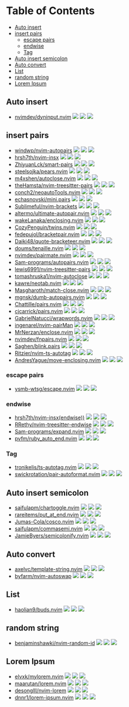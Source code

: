 # Table of Contents

<!-- toc -->

- [Auto insert](#auto-insert)
- [insert pairs](#insert-pairs)
  - [escape pairs](#escape-pairs)
  - [endwise](#endwise)
  - [Tag](#tag)
- [Auto insert semicolon](#auto-insert-semicolon)
- [Auto convert](#auto-convert)
- [List](#list)
- [random string](#random-string)
- [Lorem Ipsum](#lorem-ipsum)

<!-- tocstop -->

## Auto insert

- [nvimdev/dyninput.nvim](https://github.com/nvimdev/dyninput.nvim) ![](https://img.shields.io/github/stars/nvimdev/dyninput.nvim) ![](https://img.shields.io/github/last-commit/nvimdev/dyninput.nvim) ![](https://img.shields.io/github/commit-activity/y/nvimdev/dyninput.nvim)

## insert pairs

- [windwp/nvim-autopairs](https://github.com/windwp/nvim-autopairs) ![](https://img.shields.io/github/stars/windwp/nvim-autopairs) ![](https://img.shields.io/github/last-commit/windwp/nvim-autopairs) ![](https://img.shields.io/github/commit-activity/y/windwp/nvim-autopairs)
- [hrsh7th/nvim-insx](https://github.com/hrsh7th/nvim-insx) ![](https://img.shields.io/github/stars/hrsh7th/nvim-insx) ![](https://img.shields.io/github/last-commit/hrsh7th/nvim-insx) ![](https://img.shields.io/github/commit-activity/y/hrsh7th/nvim-insx)
- [ZhiyuanLck/smart-pairs](https://github.com/ZhiyuanLck/smart-pairs) ![](https://img.shields.io/github/stars/ZhiyuanLck/smart-pairs) ![](https://img.shields.io/github/last-commit/ZhiyuanLck/smart-pairs) ![](https://img.shields.io/github/commit-activity/y/ZhiyuanLck/smart-pairs)
- [steelsojka/pears.nvim](https://github.com/steelsojka/pears.nvim) ![](https://img.shields.io/github/stars/steelsojka/pears.nvim) ![](https://img.shields.io/github/last-commit/steelsojka/pears.nvim) ![](https://img.shields.io/github/commit-activity/y/steelsojka/pears.nvim)
- [m4xshen/autoclose.nvim](https://github.com/m4xshen/autoclose.nvim) ![](https://img.shields.io/github/stars/m4xshen/autoclose.nvim) ![](https://img.shields.io/github/last-commit/m4xshen/autoclose.nvim) ![](https://img.shields.io/github/commit-activity/y/m4xshen/autoclose.nvim)
- [theHamsta/nvim-treesitter-pairs](https://github.com/theHamsta/nvim-treesitter-pairs) ![](https://img.shields.io/github/stars/theHamsta/nvim-treesitter-pairs) ![](https://img.shields.io/github/last-commit/theHamsta/nvim-treesitter-pairs) ![](https://img.shields.io/github/commit-activity/y/theHamsta/nvim-treesitter-pairs)
- [conch2/neoautoTools.nvim](https://github.com/conch2/neoautoTools.nvim) ![](https://img.shields.io/github/stars/conch2/neoautoTools.nvim) ![](https://img.shields.io/github/last-commit/conch2/neoautoTools.nvim) ![](https://img.shields.io/github/commit-activity/y/conch2/neoautoTools.nvim)
- [echasnovski/mini.pairs](https://github.com/echasnovski/mini.pairs) ![](https://img.shields.io/github/stars/echasnovski/mini.pairs) ![](https://img.shields.io/github/last-commit/echasnovski/mini.pairs) ![](https://img.shields.io/github/commit-activity/y/echasnovski/mini.pairs)
- [Sublimeful/nvim-brackets](https://github.com/Sublimeful/nvim-brackets) ![](https://img.shields.io/github/stars/Sublimeful/nvim-brackets) ![](https://img.shields.io/github/last-commit/Sublimeful/nvim-brackets) ![](https://img.shields.io/github/commit-activity/y/Sublimeful/nvim-brackets)
- [altermo/ultimate-autopair.nvim](https://github.com/altermo/ultimate-autopair.nvim) ![](https://img.shields.io/github/stars/altermo/ultimate-autopair.nvim) ![](https://img.shields.io/github/last-commit/altermo/ultimate-autopair.nvim) ![](https://img.shields.io/github/commit-activity/y/altermo/ultimate-autopair.nvim)
- [wakeLanaka/enclosing.nvim](https://github.com/wakeLanaka/enclosing.nvim) ![](https://img.shields.io/github/stars/wakeLanaka/enclosing.nvim) ![](https://img.shields.io/github/last-commit/wakeLanaka/enclosing.nvim) ![](https://img.shields.io/github/commit-activity/y/wakeLanaka/enclosing.nvim)
- [CozyPenguin/twins.nvim](https://github.com/CozyPenguin/twins.nvim) ![](https://img.shields.io/github/stars/CozyPenguin/twins.nvim) ![](https://img.shields.io/github/last-commit/CozyPenguin/twins.nvim) ![](https://img.shields.io/github/commit-activity/y/CozyPenguin/twins.nvim)
- [fedepujol/bracketpair.nvim](https://github.com/fedepujol/bracketpair.nvim) ![](https://img.shields.io/github/stars/fedepujol/bracketpair.nvim) ![](https://img.shields.io/github/last-commit/fedepujol/bracketpair.nvim) ![](https://img.shields.io/github/commit-activity/y/fedepujol/bracketpair.nvim)
- [Daiki48/quote-bracketeer.nvim](https://github.com/Daiki48/quote-bracketeer.nvim) ![](https://img.shields.io/github/stars/Daiki48/quote-bracketeer.nvim) ![](https://img.shields.io/github/last-commit/Daiki48/quote-bracketeer.nvim) ![](https://img.shields.io/github/commit-activity/y/Daiki48/quote-bracketeer.nvim)
- [doums/tenaille.nvim](https://github.com/doums/tenaille.nvim) ![](https://img.shields.io/github/stars/doums/tenaille.nvim) ![](https://img.shields.io/github/last-commit/doums/tenaille.nvim) ![](https://img.shields.io/github/commit-activity/y/doums/tenaille.nvim)
- [nvimdev/pairmate.nvim](https://github.com/nvimdev/pairmate.nvim) ![](https://img.shields.io/github/stars/nvimdev/pairmate.nvim) ![](https://img.shields.io/github/last-commit/nvimdev/pairmate.nvim) ![](https://img.shields.io/github/commit-activity/y/nvimdev/pairmate.nvim)
- [Sam-programs/autopairs.nvim](https://github.com/Sam-programs/autopairs.nvim) ![](https://img.shields.io/github/stars/Sam-programs/autopairs.nvim) ![](https://img.shields.io/github/last-commit/Sam-programs/autopairs.nvim) ![](https://img.shields.io/github/commit-activity/y/Sam-programs/autopairs.nvim)
- [lewis6991/nvim-treesitter-pairs](https://github.com/lewis6991/nvim-treesitter-pairs) ![](https://img.shields.io/github/stars/lewis6991/nvim-treesitter-pairs) ![](https://img.shields.io/github/last-commit/lewis6991/nvim-treesitter-pairs) ![](https://img.shields.io/github/commit-activity/y/lewis6991/nvim-treesitter-pairs)
- [tomashruska1/nvim-autoclose](https://github.com/tomashruska1/nvim-autoclose) ![](https://img.shields.io/github/stars/tomashruska1/nvim-autoclose) ![](https://img.shields.io/github/last-commit/tomashruska1/nvim-autoclose) ![](https://img.shields.io/github/commit-activity/y/tomashruska1/nvim-autoclose)
- [kawre/neotab.nvim](https://github.com/kawre/neotab.nvim) ![](https://img.shields.io/github/stars/kawre/neotab.nvim) ![](https://img.shields.io/github/last-commit/kawre/neotab.nvim) ![](https://img.shields.io/github/commit-activity/y/kawre/neotab.nvim)
- [Masgharoth/match-close.nvim](https://github.com/Masgharoth/match-close.nvim) ![](https://img.shields.io/github/stars/Masgharoth/match-close.nvim) ![](https://img.shields.io/github/last-commit/Masgharoth/match-close.nvim) ![](https://img.shields.io/github/commit-activity/y/Masgharoth/match-close.nvim)
- [mgnsk/dumb-autopairs.nvim](https://github.com/mgnsk/dumb-autopairs.nvim) ![](https://img.shields.io/github/stars/mgnsk/dumb-autopairs.nvim) ![](https://img.shields.io/github/last-commit/mgnsk/dumb-autopairs.nvim) ![](https://img.shields.io/github/commit-activity/y/mgnsk/dumb-autopairs.nvim)
- [Chattille/pairs.nvim](https://github.com/Chattille/pairs.nvim) ![](https://img.shields.io/github/stars/Chattille/pairs.nvim) ![](https://img.shields.io/github/last-commit/Chattille/pairs.nvim) ![](https://img.shields.io/github/commit-activity/y/Chattille/pairs.nvim)
- [cjcarrick/pairs.nvim](https://github.com/cjcarrick/pairs.nvim) ![](https://img.shields.io/github/stars/cjcarrick/pairs.nvim) ![](https://img.shields.io/github/last-commit/cjcarrick/pairs.nvim) ![](https://img.shields.io/github/commit-activity/y/cjcarrick/pairs.nvim)
- [GabrielNatucci/wrapwords.nvim](https://github.com/GabrielNatucci/wrapwords.nvim) ![](https://img.shields.io/github/stars/GabrielNatucci/wrapwords.nvim) ![](https://img.shields.io/github/last-commit/GabrielNatucci/wrapwords.nvim) ![](https://img.shields.io/github/commit-activity/y/GabrielNatucci/wrapwords.nvim)
- [ingenarel/nvim-pairMan](https://github.com/ingenarel/nvim-pairMan) ![](https://img.shields.io/github/stars/ingenarel/nvim-pairMan) ![](https://img.shields.io/github/last-commit/ingenarel/nvim-pairMan) ![](https://img.shields.io/github/commit-activity/y/ingenarel/nvim-pairMan)
- [MrNerzan/enclose.nvim](https://github.com/MrNerzan/enclose.nvim) ![](https://img.shields.io/github/stars/MrNerzan/enclose.nvim) ![](https://img.shields.io/github/last-commit/MrNerzan/enclose.nvim) ![](https://img.shields.io/github/commit-activity/y/MrNerzan/enclose.nvim)
- [nvimdev/fnpairs.nvim](https://github.com/nvimdev/fnpairs.nvim) ![](https://img.shields.io/github/stars/nvimdev/fnpairs.nvim) ![](https://img.shields.io/github/last-commit/nvimdev/fnpairs.nvim) ![](https://img.shields.io/github/commit-activity/y/nvimdev/fnpairs.nvim)
- [Saghen/blink.pairs](https://github.com/Saghen/blink.pairs) ![](https://img.shields.io/github/stars/Saghen/blink.pairs) ![](https://img.shields.io/github/last-commit/Saghen/blink.pairs) ![](https://img.shields.io/github/commit-activity/y/Saghen/blink.pairs)
- [Ritzier/nvim-ts-autotag](https://github.com/Ritzier/nvim-ts-autotag) ![](https://img.shields.io/github/stars/Ritzier/nvim-ts-autotag) ![](https://img.shields.io/github/last-commit/Ritzier/nvim-ts-autotag) ![](https://img.shields.io/github/commit-activity/y/Ritzier/nvim-ts-autotag)
- [AndresYague/move-enclosing.nvim](https://github.com/AndresYague/move-enclosing.nvim) ![](https://img.shields.io/github/stars/AndresYague/move-enclosing.nvim) ![](https://img.shields.io/github/last-commit/AndresYague/move-enclosing.nvim) ![](https://img.shields.io/github/commit-activity/y/AndresYague/move-enclosing.nvim)

### escape pairs

- [ysmb-wtsg/escape.nvim](https://github.com/ysmb-wtsg/escape.nvim) ![](https://img.shields.io/github/stars/ysmb-wtsg/escape.nvim) ![](https://img.shields.io/github/last-commit/ysmb-wtsg/escape.nvim) ![](https://img.shields.io/github/commit-activity/y/ysmb-wtsg/escape.nvim)

### endwise

- [hrsh7th/nvim-insx(endwise))](https://github.com/hrsh7th/nvim-insx) ![](https://img.shields.io/github/stars/hrsh7th/nvim-insx) ![](https://img.shields.io/github/last-commit/hrsh7th/nvim-insx) ![](https://img.shields.io/github/commit-activity/y/hrsh7th/nvim-insx)
- [RRethy/nvim-treesitter-endwise](https://github.com/RRethy/nvim-treesitter-endwise) ![](https://img.shields.io/github/stars/RRethy/nvim-treesitter-endwise) ![](https://img.shields.io/github/last-commit/RRethy/nvim-treesitter-endwise) ![](https://img.shields.io/github/commit-activity/y/RRethy/nvim-treesitter-endwise)
- [Sam-programs/expand.nvim](https://github.com/Sam-programs/expand.nvim) ![](https://img.shields.io/github/stars/Sam-programs/expand.nvim) ![](https://img.shields.io/github/last-commit/Sam-programs/expand.nvim) ![](https://img.shields.io/github/commit-activity/y/Sam-programs/expand.nvim)
- [pvfm/ruby_auto_end.nvim](https://github.com/pvfm/ruby_auto_end.nvim) ![](https://img.shields.io/github/stars/pvfm/ruby_auto_end.nvim) ![](https://img.shields.io/github/last-commit/pvfm/ruby_auto_end.nvim) ![](https://img.shields.io/github/commit-activity/y/pvfm/ruby_auto_end.nvim)

### Tag

- [tronikelis/ts-autotag.nvim](https://github.com/tronikelis/ts-autotag.nvim) ![](https://img.shields.io/github/stars/tronikelis/ts-autotag.nvim) ![](https://img.shields.io/github/last-commit/tronikelis/ts-autotag.nvim) ![](https://img.shields.io/github/commit-activity/y/tronikelis/ts-autotag.nvim)
- [swickrotation/pair-autoformat.nvim](https://github.com/swickrotation/pair-autoformat.nvim) ![](https://img.shields.io/github/stars/swickrotation/pair-autoformat.nvim) ![](https://img.shields.io/github/last-commit/swickrotation/pair-autoformat.nvim) ![](https://img.shields.io/github/commit-activity/y/swickrotation/pair-autoformat.nvim)

## Auto insert semicolon

- [saifulapm/chartoggle.nvim](https://github.com/saifulapm/chartoggle.nvim) ![](https://img.shields.io/github/stars/saifulapm/chartoggle.nvim) ![](https://img.shields.io/github/last-commit/saifulapm/chartoggle.nvim) ![](https://img.shields.io/github/commit-activity/y/saifulapm/chartoggle.nvim)
- [rareitems/put_at_end.nvim](https://github.com/rareitems/put_at_end.nvim) ![](https://img.shields.io/github/stars/rareitems/put_at_end.nvim) ![](https://img.shields.io/github/last-commit/rareitems/put_at_end.nvim) ![](https://img.shields.io/github/commit-activity/y/rareitems/put_at_end.nvim)
- [Jumas-Cola/cosco.nvim](https://github.com/Jumas-Cola/cosco.nvim) ![](https://img.shields.io/github/stars/Jumas-Cola/cosco.nvim) ![](https://img.shields.io/github/last-commit/Jumas-Cola/cosco.nvim) ![](https://img.shields.io/github/commit-activity/y/Jumas-Cola/cosco.nvim)
- [saifulapm/commasemi.nvim](https://github.com/saifulapm/commasemi.nvim) ![](https://img.shields.io/github/stars/saifulapm/commasemi.nvim) ![](https://img.shields.io/github/last-commit/saifulapm/commasemi.nvim) ![](https://img.shields.io/github/commit-activity/y/saifulapm/commasemi.nvim)
- [JamieByers/semicolonify.nvim](https://github.com/JamieByers/semicolonify.nvim) ![](https://img.shields.io/github/stars/JamieByers/semicolonify.nvim) ![](https://img.shields.io/github/last-commit/JamieByers/semicolonify.nvim) ![](https://img.shields.io/github/commit-activity/y/JamieByers/semicolonify.nvim)

## Auto convert

- [axelvc/template-string.nvim](https://github.com/axelvc/template-string.nvim) ![](https://img.shields.io/github/stars/axelvc/template-string.nvim) ![](https://img.shields.io/github/last-commit/axelvc/template-string.nvim) ![](https://img.shields.io/github/commit-activity/y/axelvc/template-string.nvim)
- [byfarm/nvim-autoswap](https://github.com/byfarm/nvim-autoswap) ![](https://img.shields.io/github/stars/byfarm/nvim-autoswap) ![](https://img.shields.io/github/last-commit/byfarm/nvim-autoswap) ![](https://img.shields.io/github/commit-activity/y/byfarm/nvim-autoswap)

## List

- [haolian9/buds.nvim](https://github.com/haolian9/buds.nvim) ![](https://img.shields.io/github/stars/haolian9/buds.nvim) ![](https://img.shields.io/github/last-commit/haolian9/buds.nvim) ![](https://img.shields.io/github/commit-activity/y/haolian9/buds.nvim)

## random string

- [benjaminshawki/nvim-random-id](https://github.com/benjaminshawki/nvim-random-id) ![](https://img.shields.io/github/stars/benjaminshawki/nvim-random-id) ![](https://img.shields.io/github/last-commit/benjaminshawki/nvim-random-id) ![](https://img.shields.io/github/commit-activity/y/benjaminshawki/nvim-random-id)

## Lorem Ipsum

- [elvxk/mylorem.nvim](https://github.com/elvxk/mylorem.nvim) ![](https://img.shields.io/github/stars/elvxk/mylorem.nvim) ![](https://img.shields.io/github/last-commit/elvxk/mylorem.nvim) ![](https://img.shields.io/github/commit-activity/y/elvxk/mylorem.nvim)
- [maarutan/lorem.nvim](https://github.com/maarutan/lorem.nvim) ![](https://img.shields.io/github/stars/maarutan/lorem.nvim) ![](https://img.shields.io/github/last-commit/maarutan/lorem.nvim) ![](https://img.shields.io/github/commit-activity/y/maarutan/lorem.nvim)
- [desonglll/nvim-lorem](https://github.com/desonglll/nvim-lorem) ![](https://img.shields.io/github/stars/desonglll/nvim-lorem) ![](https://img.shields.io/github/last-commit/desonglll/nvim-lorem) ![](https://img.shields.io/github/commit-activity/y/desonglll/nvim-lorem)
- [dnnr1/lorem-ipsum.nvim](https://github.com/dnnr1/lorem-ipsum.nvim) ![](https://img.shields.io/github/stars/dnnr1/lorem-ipsum.nvim) ![](https://img.shields.io/github/last-commit/dnnr1/lorem-ipsum.nvim) ![](https://img.shields.io/github/commit-activity/y/dnnr1/lorem-ipsum.nvim)
